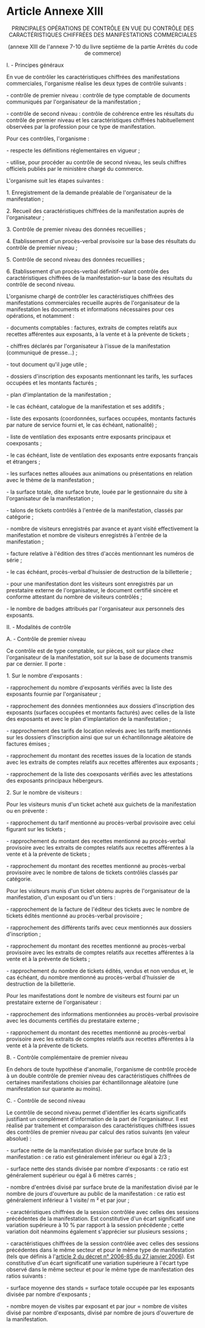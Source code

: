 # Article Annexe XIII

<p align='center'>PRINCIPALES OPÉRATIONS DE CONTRÔLE EN VUE DU CONTRÔLE DES CARACTÉRISTIQUES CHIFFRÉES DES MANIFESTATIONS COMMERCIALES </p><p align='center'>(annexe XIII de l'annexe 7-10 du livre septième de la partie Arrêtés du code de commerce) <br/></p><p align='left'>I. - Principes généraux </p><p align='left'>En vue de contrôler les caractéristiques chiffrées des manifestations commerciales, l'organisme réalise les deux types de contrôle suivants :</p><p align='left'>- contrôle de premier niveau : contrôle de type comptable de documents communiqués par l'organisateur de la manifestation ;</p><p align='left'>- contrôle de second niveau : contrôle de cohérence entre les résultats du contrôle de premier niveau et les caractéristiques chiffrées habituellement observées par la profession pour ce type de manifestation. </p><p align='left'>Pour ces contrôles, l'organisme :</p><p align='left'>- respecte les définitions réglementaires en vigueur ;</p><p align='left'>- utilise, pour procéder au contrôle de second niveau, les seuls chiffres officiels publiés par le ministère chargé du commerce. </p><p align='left'>L'organisme suit les étapes suivantes : </p><p align='left'>1. Enregistrement de la demande préalable de l'organisateur de la manifestation ; </p><p align='left'>2. Recueil des caractéristiques chiffrées de la manifestation auprès de l'organisateur ; </p><p align='left'>3. Contrôle de premier niveau des données recueillies ; </p><p align='left'>4. Etablissement d'un procès-verbal provisoire sur la base des résultats du contrôle de premier niveau ; </p><p align='left'>5. Contrôle de second niveau des données recueillies ; </p><p align='left'>6. Etablissement d'un procès-verbal définitif-valant contrôle des caractéristiques chiffrées de la manifestation-sur la base des résultats du contrôle de second niveau. </p><p align='left'>L'organisme chargé de contrôler les caractéristiques chiffrées des manifestations commerciales recueille auprès de l'organisateur de la manifestation les documents et informations nécessaires pour ces opérations, et notamment :</p><p align='left'>- documents comptables : factures, extraits de comptes relatifs aux recettes afférentes aux exposants, à la vente et à la prévente de tickets ;</p><p align='left'>- chiffres déclarés par l'organisateur à l'issue de la manifestation (communiqué de presse...) ;</p><p align='left'>- tout document qu'il juge utile ;</p><p align='left'>- dossiers d'inscription des exposants mentionnant les tarifs, les surfaces occupées et les montants facturés ;</p><p align='left'>- plan d'implantation de la manifestation ;</p><p align='left'>- le cas échéant, catalogue de la manifestation et ses additifs ;</p><p align='left'>- liste des exposants (coordonnées, surfaces occupées, montants facturés par nature de service fourni et, le cas échéant, nationalité) ;</p><p align='left'>- liste de ventilation des exposants entre exposants principaux et coexposants ;</p><p align='left'>- le cas échéant, liste de ventilation des exposants entre exposants français et étrangers ;</p><p align='left'>- les surfaces nettes allouées aux animations ou présentations en relation avec le thème de la manifestation ;</p><p align='left'>- la surface totale, dite surface brute, louée par le gestionnaire du site à l'organisateur de la manifestation ;</p><p align='left'>- talons de tickets contrôlés à l'entrée de la manifestation, classés par catégorie ;</p><p align='left'>- nombre de visiteurs enregistrés par avance et ayant visité effectivement la manifestation et nombre de visiteurs enregistrés à l'entrée de la manifestation ;</p><p align='left'>- facture relative à l'édition des titres d'accès mentionnant les numéros de série ;</p><p align='left'>- le cas échéant, procès-verbal d'huissier de destruction de la billetterie ;</p><p align='left'>- pour une manifestation dont les visiteurs sont enregistrés par un prestataire externe de l'organisateur, le document certifié sincère et conforme attestant du nombre de visiteurs contrôlés ;</p><p align='left'>- le nombre de badges attribués par l'organisateur aux personnels des exposants. </p><p align='left'>II. - Modalités de contrôle </p><p align='left'>A. - Contrôle de premier niveau </p><p align='left'>Ce contrôle est de type comptable, sur pièces, soit sur place chez l'organisateur de la manifestation, soit sur la base de documents transmis par ce dernier. Il porte : </p><p align='left'>1. Sur le nombre d'exposants :</p><p align='left'>- rapprochement du nombre d'exposants vérifiés avec la liste des exposants fournie par l'organisateur ;</p><p align='left'>- rapprochement des données mentionnées aux dossiers d'inscription des exposants (surfaces occupées et montants facturés) avec celles de la liste des exposants et avec le plan d'implantation de la manifestation ;</p><p align='left'>- rapprochement des tarifs de location relevés avec les tarifs mentionnés sur les dossiers d'inscription ainsi que sur un échantillonnage aléatoire de factures émises ;</p><p align='left'>- rapprochement du montant des recettes issues de la location de stands avec les extraits de comptes relatifs aux recettes afférentes aux exposants ;</p><p align='left'>- rapprochement de la liste des coexposants vérifiés avec les attestations des exposants principaux hébergeurs. </p><p align='left'>2. Sur le nombre de visiteurs : </p><p align='left'>Pour les visiteurs munis d'un ticket acheté aux guichets de la manifestation ou en prévente :</p><p align='left'>- rapprochement du tarif mentionné au procès-verbal provisoire avec celui figurant sur les tickets ;</p><p align='left'>- rapprochement du montant des recettes mentionné au procès-verbal provisoire avec les extraits de comptes relatifs aux recettes afférentes à la vente et à la prévente de tickets ;</p><p align='left'>- rapprochement du montant des recettes mentionné au procès-verbal provisoire avec le nombre de talons de tickets contrôlés classés par catégorie. </p><p align='left'>Pour les visiteurs munis d'un ticket obtenu auprès de l'organisateur de la manifestation, d'un exposant ou d'un tiers :</p><p align='left'>- rapprochement de la facture de l'éditeur des tickets avec le nombre de tickets édités mentionné au procès-verbal provisoire ;</p><p align='left'>- rapprochement des différents tarifs avec ceux mentionnés aux dossiers d'inscription ;</p><p align='left'>- rapprochement du montant des recettes mentionné au procès-verbal provisoire avec les extraits de comptes relatifs aux recettes afférentes à la vente et à la prévente de tickets ;</p><p align='left'>- rapprochement du nombre de tickets édités, vendus et non vendus et, le cas échéant, du nombre mentionné au procès-verbal d'huissier de destruction de la billetterie. </p><p align='left'>Pour les manifestations dont le nombre de visiteurs est fourni par un prestataire externe de l'organisateur :</p><p align='left'>- rapprochement des informations mentionnées au procès-verbal provisoire avec les documents certifiés du prestataire externe ;</p><p align='left'>- rapprochement du montant des recettes mentionné au procès-verbal provisoire avec les extraits de comptes relatifs aux recettes afférentes à la vente et à la prévente de tickets. </p><p align='left'>B. - Contrôle complémentaire de premier niveau </p><p align='left'>En dehors de toute hypothèse d'anomalie, l'organisme de contrôle procède à un double contrôle de premier niveau des caractéristiques chiffrées de certaines manifestations choisies par échantillonnage aléatoire (une manifestation sur quarante au moins). </p><p align='left'>C. - Contrôle de second niveau </p><p align='left'>Le contrôle de second niveau permet d'identifier les écarts significatifs justifiant un complément d'information de la part de l'organisateur. Il est réalisé par traitement et comparaison des caractéristiques chiffrées issues des contrôles de premier niveau par calcul des ratios suivants (en valeur absolue) :</p><p align='left'>- surface nette de la manifestation divisée par surface brute de la manifestation : ce ratio est généralement inférieur ou égal à 2/3 ;</p><p align='left'>- surface nette des stands divisée par nombre d'exposants : ce ratio est généralement supérieur ou égal à 6 mètres carrés ;</p><p align='left'>- nombre d'entrées divisé par surface brute de la manifestation divisé par le nombre de jours d'ouverture au public de la manifestation : ce ratio est généralement inférieur à 1 visite/ m ² et par jour ;</p><p align='left'>- caractéristiques chiffrées de la session contrôlée avec celles des sessions précédentes de la manifestation. Est constitutive d'un écart significatif une variation supérieure à 10 % par rapport à la session précédente ; cette variation doit néanmoins également s'apprécier sur plusieurs sessions ;</p><p align='left'>- caractéristiques chiffrées de la session contrôlée avec celles des sessions précédentes dans le même secteur et pour le même type de manifestation (tels que définis à l'<a href='/affichTexteArticle.do?cidTexte=JORFTEXT000000455034&idArticle=JORFARTI000002495152&categorieLien=cid'>article 2 du décret n° 2006-85 du 27 janvier 2006</a>). Est constitutive d'un écart significatif une variation supérieure à l'écart type observé dans le même secteur et pour le même type de manifestation des ratios suivants :</p><p align='left'>- surface moyenne des stands = surface totale occupée par les exposants divisée par nombre d'exposants ;</p><p align='left'>- nombre moyen de visites par exposant et par jour = nombre de visites divisé par nombre d'exposants, divisé par nombre de jours d'ouverture de la manifestation.</p>